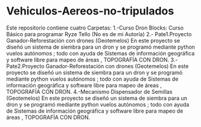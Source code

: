 # Vehiculos-Aereos-no-tripulados
Este repositorio contiene cuatro Carpetas:
1.-Curso Dron Blocks: Curso Básico para programar Ryze Tello (No es de mi Autoría)
2.- Pate1.Proyecto Ganador-Reforestación con drones (Geotemelos) En este proyecto se diseñó un sistema de siembra para un dron y se programó mediante python vuelos autónomos ;  todo con ayuda de Sistemas de información geográfica y software libre para mapeo de áreas , TOPOGRAFÍA CON DRON.
3.-Pate2.Proyecto Ganador-Reforestación con drones (Geotemelos) En este proyecto se diseñó un sistema de siembra para un dron y se programó mediante python vuelos autónomos ;  todo con ayuda de Sistemas de información geográfica y software libre para mapeo de áreas , TOPOGRAFÍA CON DRON.
4.-Mecanismo Dispensador de Semillas (Geotemelos) En este proyecto se diseñó un sistema de siembra para un dron y se programó mediante python vuelos autónomos ;  todo con ayuda de Sistemas de información geográfica y software libre para mapeo de áreas , TOPOGRAFÍA CON DRON.
